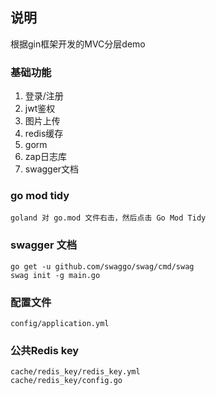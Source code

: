 ## 说明

根据gin框架开发的MVC分层demo

### 基础功能

1. 登录/注册
2. jwt鉴权
3. 图片上传
4. redis缓存
5. gorm
6. zap日志库
7. swagger文档

### go mod tidy

    goland 对 go.mod 文件右击，然后点击 Go Mod Tidy

### swagger 文档

    go get -u github.com/swaggo/swag/cmd/swag
    swag init -g main.go

### 配置文件

    config/application.yml

### 公共Redis key

    cache/redis_key/redis_key.yml
    cache/redis_key/config.go